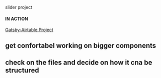 slider project

#### IN ACTION

[Gatsby-Airtable Project](https://gatsby-airtable-design-project.netlify.app/)

## get confortabel working on bigger components

## check on the files and decide on how it cna be structured
